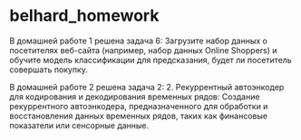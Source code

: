 # belhard_homework

В домашней работе 1 решена задача 6: Загрузите набор данных о посетителях веб-сайта (например, набор данных Online Shoppers) и обучите модель классификации для предсказания, будет ли посетитель совершать покупку.


В домашней работе 2 решена задача 2: 2. Рекуррентный автоэнкодер для кодирования и декодирования временных рядов: Создание рекуррентного автоэнкодера, предназначенного для обработки и восстановления данных временных рядов, таких как финансовые показатели или сенсорные данные.

